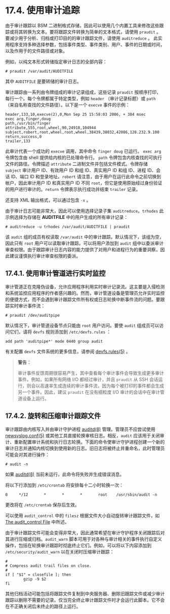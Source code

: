 # 17.4. 使用审计追踪

由于审计跟踪以 BSM 二进制格式存储，因此可以使用几个内置工具来修改这些跟踪或将其转换为文本。要将跟踪文件转换为简单的文本格式，请使用 `praudit` 。 要减少用于分析、归档或打印目的的审计跟踪文件，请使用 `auditreduce` 。 此实用程序支持多种选择参数，包括事件类型、事件类别、用户、事件的日期或时间，以及作用于的文件路径或对象。

例如，以纯文本形式转储指定审计日志的全部内容：

````
# praudit /var/audit/AUDITFILE
````

其中 `AUDITFILE` 是要转储的审计日志。

审计跟踪由一系列由令牌组成的审计记录组成，这些记录 `praudit` 按顺序打印，每行一个。每个令牌都属于特定类型，例如 `header` （审计记录标题）或 `path` （来自名称查找的文件路径）。以下是一个 `execve` 事件的示例：

````
header,133,10,execve(2),0,Mon Sep 25 15:58:03 2006, + 384 msec
exec arg,finger,doug
path,/usr/bin/finger
attribute,555,root,wheel,90,24918,104944
subject,robert,root,wheel,root,wheel,38439,38032,42086,128.232.9.100
return,success,0
trailer,133
````

此审计代表一个成功的 `execve` 调用，其中命令 `finger doug` 已运行。 `exec arg` 令牌包含由 shell 提供给内核的已处理命令行。 `path` 令牌包含内核查找的可执行文件的路径。令牌描述 `attribute` 二进制文件并包括文件模式。令牌存储 `subject` 审计用户 ID、有效用户 ID 和组 ID、真实用户 ID 和组 ID、进程 ID、会话 ID、端口 ID 和登录地址。`robert` 请注意，由于用户在运行此命令之前切换到帐户，因此审计用户 ID 和真实用户 ID 不同 `root`，但它是使用原始经过身份验证的用户进行审计的。`return` 令牌表示执行成功并结束 `trailer` 记录。

还支持 XML 输出格式，可以通过包含 `-x` 。

由于审计日志可能非常大，因此可以使用选择记录子集 `auditreduce`。`trhodes` 此示例选择为存储在 **AUDITFILE** 中的用户生成的所有审计记录：

````
# auditreduce -u trhodes /var/audit/AUDITFILE | praudit
````

该 `audit` 组的成员有权读取 `/var/audit` 中的审计跟踪。默认情况下，该组为空，因此只有 `root` 用户可以读取审计跟踪。可以将用户添加到 `audit` 组中以委派审计审查权限。由于跟踪审计日志内容的能力提供了对用户和进程行为的重要洞察，因此建议谨慎执行审计审查权限的委派。

## 17.4.1. 使用审计管道进行实时监控

审计管道正在克隆伪设备，允许应用程序利用实时审计记录流。这主要是入侵检测和系统监控应用程序的作者感兴趣的。然而，审计管道设备是管理员允许实时监控的便捷方式，而不会遇到审计跟踪文件所有权或日志轮换中断事件流的问题。要跟踪实时审计事件流：

````
# praudit /dev/auditpipe
````

默认情况下，审计管道设备节点只能由 `root` 用户访问。要使 `audit` 组成员可以访问它们，请将 `devfs` 规则添加到 `/etc/devfs.rules` ：

````
add path 'auditpipe*' mode 0440 group audit
````

有关配置 `devfs` 文件系统的更多信息，请参阅 [devfs.rules(5)](https://www.freebsd.org/cgi/man.cgi?query=devfs.rules&sektion=5&format=html) 。

> **警告：**
> 
>审计事件反馈周期很容易产生，其中查看每个审计事件会导致生成更多审计事件。例如，如果所有网络 I/O 都经过审计，并且 `praudit` 从 SSH 会话运行，则会以高速率生成连续的审计事件流，因为每个被打印的事件都会生成另一个事件。因此，建议 `praudit` 在没有细粒度 I/O 审计的会话中在审计管道设备上运行。

## 17.4.2. 旋转和压缩审计跟踪文件

审计跟踪由内核写入并由审计守护进程 [auditd(8)](https://www.freebsd.org/cgi/man.cgi?query=auditd&sektion=8&format=html) 管理。管理员不应尝试使用 [newsyslog.conf(5)](https://www.freebsd.org/cgi/man.cgi?query=newsyslog.conf&sektion=5&format=html) 或其他工具直接轮换审核日志。相反，`audit` 应该用于关闭审计、重新配置审计系统和执行日志轮换。下面的命令使审计守护进程创建一个新的审计日志并通知内核切换到使用新的日志。旧日志将被终止并重命名，此时管理员可能会对其进行操作：

````
# audit -n
````

如果 [auditd(8)](https://www.freebsd.org/cgi/man.cgi?query=auditd&sektion=8&format=html) 当前未运行，此命令将失败并生成错误消息。

将以下行添加到 `/etc/crontab` 将安排每十二小时轮换一次：

````
0     */12       *       *       *       root    /usr/sbin/audit -n
````

更改将在 `/etc/crontab` 保存后生效。

可以使用 `audit_control` 中的 `filesz` 根据文件大小自动旋转审计跟踪文件，如 [The audit_control File](https://docs.freebsd.org/en/books/handbook/audit/#audit-auditcontrol) 中所述。

由于审计跟踪文件可能会变得非常大，因此通常希望在审计守护程序关闭跟踪后对其进行压缩或归档。`audit_warn` 脚本可用于对各种与审计相关的事件执行自定义操作，包括在轮换审计跟踪时彻底终止它们。例如，可以将以下内容添加到 `/etc/security/audit_warn` 以在关闭时压缩审计跟踪：

````
#
# Compress audit trail files on close.
#
if [ "$1" = closefile ]; then
        gzip -9 $2
fi
````

其他归档活动可能包括将跟踪文件复制到中央服务器、删除旧跟踪文件或减少审计跟踪以删除不需要的记录。仅当完全终止审计跟踪文件时才会运行此脚本。它不会在不正确关闭后未终止的路径上运行。
